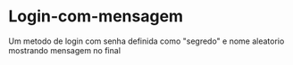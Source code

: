 # Login-com-mensagem
Um metodo de login com senha definida como "segredo" e nome aleatorio mostrando mensagem no final
